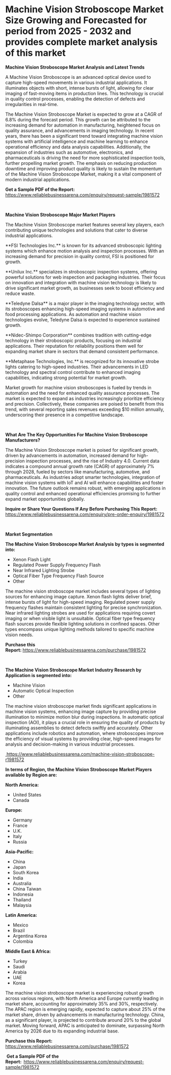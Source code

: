 <p><h1>Machine Vision Stroboscope Market Size Growing and Forecasted for period from 2025 - 2032 and provides complete market analysis of this market</h1></p><p><strong>Machine Vision Stroboscope Market Analysis and Latest Trends</strong></p>
<p><p>A Machine Vision Stroboscope is an advanced optical device used to capture high-speed movements in various industrial applications. It illuminates objects with short, intense bursts of light, allowing for clear imaging of fast-moving items in production lines. This technology is crucial in quality control processes, enabling the detection of defects and irregularities in real-time.</p><p>The Machine Vision Stroboscope Market is expected to grow at a CAGR of 6.8% during the forecast period. This growth can be attributed to the increasing demand for automation in manufacturing, heightened focus on quality assurance, and advancements in imaging technology. In recent years, there has been a significant trend toward integrating machine vision systems with artificial intelligence and machine learning to enhance operational efficiency and data analysis capabilities. Additionally, the expansion of industries such as automotive, electronics, and pharmaceuticals is driving the need for more sophisticated inspection tools, further propelling market growth. The emphasis on reducing production downtime and improving product quality is likely to sustain the momentum of the Machine Vision Stroboscope Market, making it a vital component of modern industrial applications.</p></p>
<p><strong>Get a Sample PDF of the Report:&nbsp;</strong> <a href="https://www.reliablebusinessarena.com/enquiry/request-sample/1981572?utm_campaign=3215&utm_medium=2&utm_source=Github&utm_content=ia&utm_term=12042025&utm_id=machine-vision-stroboscope">https://www.reliablebusinessarena.com/enquiry/request-sample/1981572</a></p>
<p>&nbsp;</p>
<p><strong>Machine Vision Stroboscope Major Market Players</strong></p>
<p><p>The Machine Vision Stroboscope market features several key players, each contributing unique technologies and solutions that cater to diverse industrial applications. </p><p>**FSI Technologies Inc.** is known for its advanced stroboscopic lighting systems which enhance motion analysis and inspection processes. With an increasing demand for precision in quality control, FSI is positioned for growth.</p><p>**Unilux Inc.** specializes in stroboscopic inspection systems, offering powerful solutions for web inspection and packaging industries. Their focus on innovation and integration with machine vision technology is likely to drive significant market growth, as businesses seek to boost efficiency and reduce waste.</p><p>**Teledyne Dalsa** is a major player in the imaging technology sector, with its stroboscopes enhancing high-speed imaging systems in automotive and food processing applications. As automation and machine vision technologies evolve, Teledyne Dalsa is expected to experience sustained growth.</p><p>**Nidec-Shimpo Corporation** combines tradition with cutting-edge technology in their stroboscopic products, focusing on industrial applications. Their reputation for reliability positions them well for expanding market share in sectors that demand consistent performance.</p><p>**Metaphase Technologies, Inc.** is recognized for its innovative strobe lights catering to high-speed industries. Their advancements in LED technology and spectral control contribute to enhanced imaging capabilities, indicating strong potential for market growth.</p><p>Market growth for machine vision stroboscopes is fueled by trends in automation and the need for enhanced quality assurance processes. The market is expected to expand as industries increasingly prioritize efficiency and precision. Collectively, these companies are poised to benefit from this trend, with several reporting sales revenues exceeding $10 million annually, underscoring their presence in a competitive landscape.</p></p>
<p>&nbsp;</p>
<p><strong>What Are The Key Opportunities For Machine Vision Stroboscope Manufacturers?</strong></p>
<p><p>The Machine Vision Stroboscope market is poised for significant growth, driven by advancements in automation, increased demand for high-precision inspection processes, and the rise of Industry 4.0. Current data indicates a compound annual growth rate (CAGR) of approximately 7% through 2028, fueled by sectors like manufacturing, automotive, and pharmaceuticals. As industries adopt smarter technologies, integration of machine vision systems with IoT and AI will enhance capabilities and foster innovation. The future outlook remains robust, with emerging applications in quality control and enhanced operational efficiencies promising to further expand market opportunities globally.</p></p>
<p><strong>Inquire or Share Your Questions If Any Before Purchasing This Report:</strong> <a href="https://www.reliablebusinessarena.com/enquiry/pre-order-enquiry/1981572?utm_campaign=3215&utm_medium=2&utm_source=Github&utm_content=ia&utm_term=12042025&utm_id=machine-vision-stroboscope">https://www.reliablebusinessarena.com/enquiry/pre-order-enquiry/1981572</a></p>
<p>&nbsp;</p>
<p><strong>Market Segmentation</strong></p>
<p><strong>The Machine Vision Stroboscope Market Analysis by types is segmented into:</strong></p>
<p><ul><li>Xenon Flash Light</li><li>Regulated Power Supply Frequency Flash</li><li>Near Infrared Lighting Strobe</li><li>Optical Fiber Type Frequency Flash Source</li><li>Other</li></ul></p>
<p><p>The machine vision stroboscope market includes several types of lighting sources for enhancing image capture. Xenon flash lights deliver brief, intense bursts of light for high-speed imaging. Regulated power supply frequency flashes maintain consistent lighting for precise synchronization. Near infrared lighting strobes are used for applications requiring covert imaging or when visible light is unsuitable. Optical fiber type frequency flash sources provide flexible lighting solutions in confined spaces. Other types encompass unique lighting methods tailored to specific machine vision needs.</p></p>
<p><strong>Purchase this Report:&nbsp;</strong><a href="https://www.reliablebusinessarena.com/purchase/1981572?utm_campaign=3215&utm_medium=2&utm_source=Github&utm_content=ia&utm_term=12042025&utm_id=machine-vision-stroboscope">https://www.reliablebusinessarena.com/purchase/1981572</a></p>
<p>&nbsp;</p>
<p><strong>The Machine Vision Stroboscope Market Industry Research by Application is segmented into:</strong></p>
<p><ul><li>Machine Vision</li><li>Automatic Optical Inspection</li><li>Other</li></ul></p>
<p><p>The machine vision stroboscope market finds significant applications in machine vision systems, enhancing image capture by providing precise illumination to minimize motion blur during inspections. In automatic optical inspection (AOI), it plays a crucial role in ensuring the quality of products by illuminating assemblies to detect defects swiftly and accurately. Other applications include robotics and automation, where stroboscopes improve the efficiency of visual systems by providing clear, high-speed images for analysis and decision-making in various industrial processes.</p></p>
<p><a href="https://www.reliablebusinessarena.com/machine-vision-stroboscope-r1981572?utm_campaign=3215&utm_medium=2&utm_source=Github&utm_content=ia&utm_term=12042025&utm_id=machine-vision-stroboscope">&nbsp;https://www.reliablebusinessarena.com/machine-vision-stroboscope-r1981572</a></p>
<p><strong>In terms of Region, the Machine Vision Stroboscope Market Players available by Region are:</strong></p>
<p>
    <p> <strong> North America: </strong>
        <ul>
            <li>United States</li>
            <li>Canada</li>
        </ul>
        </p> 
    <p> <strong> Europe: </strong>
        <ul>
            <li>Germany</li>
            <li>France</li>
            <li>U.K.</li>
            <li>Italy</li>
            <li>Russia</li>
        </ul>
        </p> 
    <p> <strong> Asia-Pacific: </strong>
        <ul>
            <li>China</li>
            <li>Japan</li>
            <li>South Korea</li>
            <li>India</li>
            <li>Australia</li>
            <li>China Taiwan</li>
            <li>Indonesia</li>
            <li>Thailand</li>
            <li>Malaysia</li>
        </ul>
        </p> 
    <p> <strong> Latin America: </strong>
        <ul>
            <li>Mexico</li>
            <li>Brazil</li>
            <li>Argentina Korea</li>
            <li>Colombia</li>
        </ul>
        </p> 
    <p> <strong> Middle East & Africa: </strong>
        <ul>
            <li>Turkey</li>
            <li>Saudi</li>
            <li>Arabia</li>
            <li>UAE</li>
            <li>Korea</li>
        </ul>
    </p>
    </p>
<p><p>The machine vision stroboscope market is experiencing robust growth across various regions, with North America and Europe currently leading in market share, accounting for approximately 35% and 30%, respectively. The APAC region is emerging rapidly, expected to capture about 25% of the market share, driven by advancements in manufacturing technology. China, as a significant player, is projected to contribute around 20% to the global market. Moving forward, APAC is anticipated to dominate, surpassing North America by 2026 due to its expanding industrial base.</p></p>
<p><strong>Purchase this Report: </strong><a href="https://www.reliablebusinessarena.com/purchase/1981572?utm_campaign=3215&utm_medium=2&utm_source=Github&utm_content=ia&utm_term=12042025&utm_id=machine-vision-stroboscope">https://www.reliablebusinessarena.com/purchase/1981572</a></p>
<p>&nbsp;<strong>Get a Sample PDF of the Report:&nbsp;&nbsp;</strong><a href="https://www.reliablebusinessarena.com/enquiry/request-sample/1981572?utm_campaign=3215&utm_medium=2&utm_source=Github&utm_content=ia&utm_term=12042025&utm_id=machine-vision-stroboscope">https://www.reliablebusinessarena.com/enquiry/request-sample/1981572</a></p>
<p><strong></strong></p>
<p><p></p><p></p><p></p></p>